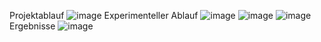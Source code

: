 Projektablauf
![image](https://github.com/user-attachments/assets/c32cd95f-3bc0-4c14-85d3-d207fc47706e)
Experimenteller Ablauf 
![image](https://github.com/user-attachments/assets/5887e276-e989-46e3-b63f-07ebc02c55b5)
![image](https://github.com/user-attachments/assets/7797cb99-2bfc-41cb-a2f5-72e7406e0447)
![image](https://github.com/user-attachments/assets/97aa8df7-ccea-4c2d-9c1a-e0c5581a90dd)
Ergebnisse
![image](https://github.com/user-attachments/assets/1a15f4e5-a6b8-4d2c-910e-c95ea23263aa)
